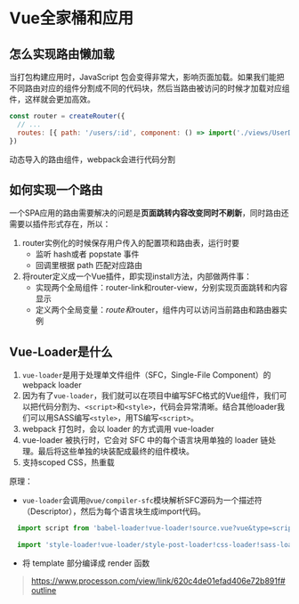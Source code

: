 # Vue全家桶和应用

## 怎么实现路由懒加载

当打包构建应用时，JavaScript 包会变得非常大，影响页面加载。如果我们能把不同路由对应的组件分割成不同的代码块，然后当路由被访问的时候才加载对应组件，这样就会更加高效。

```js
const router = createRouter({
  // ...
  routes: [{ path: '/users/:id', component: () => import('./views/UserDetails.vue') }],
})
```

动态导入的路由组件，webpack会进行代码分割



## 如何实现一个路由

一个SPA应用的路由需要解决的问题是**页面跳转内容改变同时不刷新**，同时路由还需要以插件形式存在，所以：

1. router实例化的时候保存用户传入的配置项和路由表，运行时要
   - 监听 hash或者 popstate 事件
   - 回调里根据 path 匹配对应路由
2. 将router定义成一个Vue插件，即实现install方法，内部做两件事：
   - 实现两个全局组件：router-link和router-view，分别实现页面跳转和内容显示
   - 定义两个全局变量：$route和$router，组件内可以访问当前路由和路由器实例



## Vue-Loader是什么

1. `vue-loader`是用于处理单文件组件（SFC，Single-File Component）的 webpack loader
2. 因为有了`vue-loader`，我们就可以在项目中编写SFC格式的Vue组件，我们可以把代码分割为、`<script>`和`<style>`，代码会异常清晰。结合其他loader我们可以用SASS编写`<style>`，用TS编写`<script>`。
3. webpack 打包时，会以 loader 的方式调用 vue-loader
4. vue-loader 被执行时，它会对 SFC 中的每个语言块用单独的 loader 链处理。最后将这些单独的块装配成最终的组件模块。
5. 支持scoped CSS，热重载 



原理：

- `vue-loader`会调用`@vue/compiler-sfc`模块解析SFC源码为一个描述符（Descriptor），然后为每个语言块生成import代码。

```js
  import script from 'babel-loader!vue-loader!source.vue?vue&type=script'
  
  import 'style-loader!vue-loader/style-post-loader!css-loader!sass-loader!vue-loader!source.vue?vue&type=style&index=1&scoped&lang=scss'
```

- 将 template 部分编译成 render 函数    
  





> https://www.processon.com/view/link/620c4de01efad406e72b891f#outline